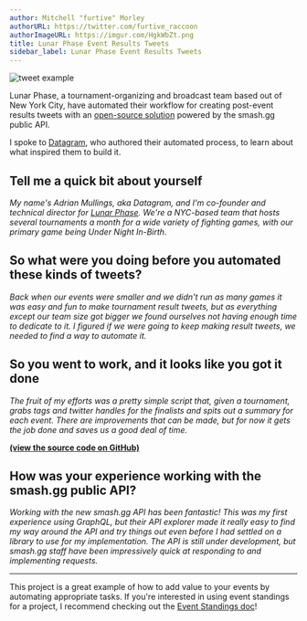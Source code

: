 ```yaml
---
author: Mitchell "furtive" Morley
authorURL: https://twitter.com/furtive_raccoon
authorImageURL: https://imgur.com/HgkWbZt.png
title: Lunar Phase Event Results Tweets
sidebar_label: Lunar Phase Event Results Tweets
---
```


![tweet example](https://imgur.com/VXJMb0a.png)

Lunar Phase, a tournament-organizing and broadcast team based out of New York City, have
automated their workflow for creating post-event results tweets with an
<a href="https://github.com/lunar-phase/smashgg-results" target="_blank">open-source solution</a>
powered by the smash.gg public API.

<!--truncate-->

I spoke to <a href="https://twitter.com/gramofdata" target="_blank">Datagram</a>,
who authored their automated process, to learn about what inspired them to build it.

## Tell me a quick bit about yourself

_My name's Adrian Mullings, aka Datagram, and I'm co-founder and technical director for
<a href="https://twitter.com/LunarPhaseProd" target="_blank">Lunar Phase</a>.
We're a NYC-based team that hosts several tournaments a month for a wide variety of fighting games, with our
primary game being Under Night In-Birth._

## So what were you doing before you automated these kinds of tweets?

_Back when our events were smaller and we didn't run as many games it was easy and fun to make tournament
result tweets, but as everything except our team size got bigger we found ourselves not having enough time
to dedicate to it.
I figured if we were going to keep making result tweets, we needed to find a way to automate it._

## So you went to work, and it looks like you got it done

_The fruit of my efforts was a pretty simple script that, given a tournament, grabs tags and twitter handles
for the finalists and spits out a summary for each event.
There are improvements that can be made, but for now it gets the job done and saves us a good deal of time._

**<a href="https://github.com/lunar-phase/smashgg-results" target="_blank">(view the source code on GitHub)</a>**

## How was your experience working with the smash.gg public API?

_Working with the new smash.gg API has been fantastic!
This was my first experience using GraphQL, but their API explorer made it really easy to find my way around
the API and try things out even before I had settled on a library to use for my implementation.
The API is still under development, but smash.gg staff have been impressively quick at responding to and implementing requests._

---

This project is a great example of how to add value to your events by automating appropriate tasks.
If you're interested in using event standings for a project, I recommend checking out the
[Event Standings doc](/docs/examples/queries/event-standings)!
